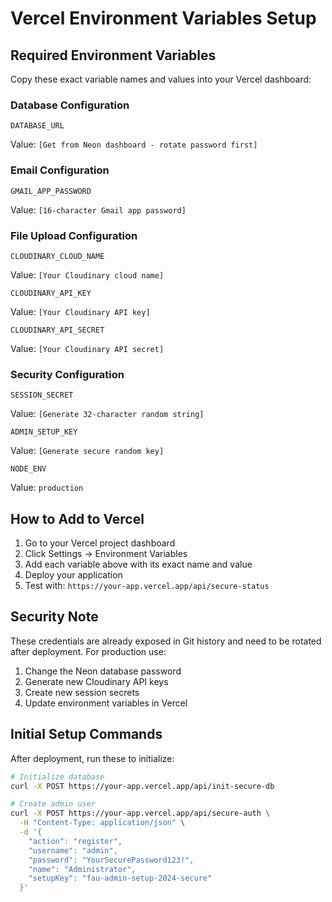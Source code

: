 # Vercel Environment Variables Setup

## Required Environment Variables

Copy these exact variable names and values into your Vercel dashboard:

### Database Configuration
```
DATABASE_URL
```
Value: `[Get from Neon dashboard - rotate password first]`

### Email Configuration
```
GMAIL_APP_PASSWORD
```
Value: `[16-character Gmail app password]`

### File Upload Configuration
```
CLOUDINARY_CLOUD_NAME
```
Value: `[Your Cloudinary cloud name]`

```
CLOUDINARY_API_KEY
```
Value: `[Your Cloudinary API key]`

```
CLOUDINARY_API_SECRET
```
Value: `[Your Cloudinary API secret]`

### Security Configuration
```
SESSION_SECRET
```
Value: `[Generate 32-character random string]`

```
ADMIN_SETUP_KEY
```
Value: `[Generate secure random key]`

```
NODE_ENV
```
Value: `production`

## How to Add to Vercel

1. Go to your Vercel project dashboard
2. Click Settings → Environment Variables
3. Add each variable above with its exact name and value
4. Deploy your application
5. Test with: `https://your-app.vercel.app/api/secure-status`

## Security Note

These credentials are already exposed in Git history and need to be rotated after deployment. For production use:

1. Change the Neon database password
2. Generate new Cloudinary API keys
3. Create new session secrets
4. Update environment variables in Vercel

## Initial Setup Commands

After deployment, run these to initialize:

```bash
# Initialize database
curl -X POST https://your-app.vercel.app/api/init-secure-db

# Create admin user
curl -X POST https://your-app.vercel.app/api/secure-auth \
  -H "Content-Type: application/json" \
  -d '{
    "action": "register",
    "username": "admin",
    "password": "YourSecurePassword123!",
    "name": "Administrator",
    "setupKey": "fau-admin-setup-2024-secure"
  }'
```